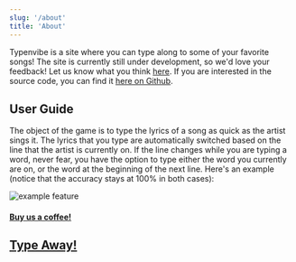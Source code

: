 ```yaml
---
slug: '/about'
title: 'About'
---
```

Typenvibe is a site where you can type along to some of your favorite songs!
The site is currently still under development, so we'd love your feedback!
Let us know what you think [here](https://docs.google.com/forms/d/e/1FAIpQLScSF3rbz6QHUwwMll1AbwFXiBHKaB0aPCQFufgxq_6YNlq2Yg/viewform?usp=sf_link).
If you are interested in the source code, you can find it [here on Github](https://github.com/j0hnk1m/typenvibe).


## User Guide

The object of the game is to type the lyrics of a song as quick as the artist sings it. The lyrics that you type are automatically switched based on the line that the artist is currently on. If the line changes while you are typing a word, never fear, you have the option to type either the word you currently are on, or the word at the beginning of the next line. Here's an example (notice that the accuracy stays at 100% in both cases): 

![example feature](example_line_mechanics.gif)

#### [Buy us a coffee!](https://www.buymeacoffee.com/typenvibe)
[//]: # (Need to change this for production)
## [Type Away!](http://localhost:8000)



